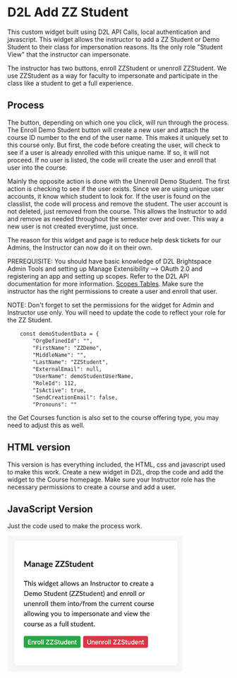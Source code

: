 # D2L Add ZZ Student
This custom widget built using D2L API Calls, local authentication and javascript.  This widget allows the instructor to add a ZZ Student or Demo Student to their class for impersonation reasons.  Its the only role "Student View" that the instructor can impersonate.  

The instructor has two buttons, enroll ZZStudent or unenroll ZZStudent. We use ZZStudent as a way for faculty to impersonate and participate in the class like a student to get a full experience.

## Process

The button, depending on which one you click, will run through the process. The Enroll Demo Student button will create a new user and attach the course ID number to the end of the user name. This makes it uniquely set to this course only. But first, the code before creating the user, will check to see if a user is already enrolled with this unique name. If so, it will not proceed. If no user is listed, the code will create the user and enroll that user into the course.

Mainly the opposite action is done with the Unenroll Demo Student. The first action is checking to see if the user exists. Since we are using unique user accounts, it know which student to look for. If the user is found on the classlist, the code will process and remove the student. The user account is not deleted, just removed from the course. This allows the Instructor to add and remove as needed throughout the semester over and over. This way a new user is not created everytime, just once.

The reason for this widget and page is to reduce help desk tickets for our Admins, the Instructor can now do it on their own.

PREREQUISITE: You should have basic knowledge of D2L Brightspace Admin Tools and setting up Manage Extensibility --> OAuth 2.0 and registering an app and setting up scopes.  Refer to the D2L API documentation for more information. [Scopes Tables](https://docs.valence.desire2learn.com/http-scopestable.html).  Make sure the instructor has the right permissions to create a user and enroll that user.  

NOTE: Don't forget to set the permissions for the widget for Admin and Instructor use only.  You will need to update the code to reflect your role for the ZZ Student.  

        const demoStudentData = {
            "OrgDefinedId": "",
            "FirstName": "ZZDemo",
            "MiddleName": "",
            "LastName": "ZZStudent",
            "ExternalEmail": null,
            "UserName": demoStudentUserName,
            "RoleId": 112,
            "IsActive": true,
            "SendCreationEmail": false,
            "Pronouns": ""

the Get Courses function is also set to the course offering type, you may need to adjust this as well.  

## HTML version

This version is has everything included, the HTML, css and javascript used to make this work.  Create a new widget in D2L, drop the code and add the widget to the Course homepage. Make sure your Instructor role has the necessary permissions to create a course and add a user.

## JavaScript Version

Just the code used to make the process work.  


<img width="397" alt="Add ZZ Student" src="https://github.com/justinbamberg/d2l-brightspace-custom-widgets/blob/main/manage-zz-student.png">




